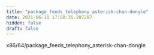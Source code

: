 ```yaml
---
title: "package_feeds_telephony_asterisk-chan-dongle"
date: 2021-06-11 17:58:35.207287
hidden: false
draft: false
---
```


x86/64/package_feeds_telephony_asterisk-chan-dongle

